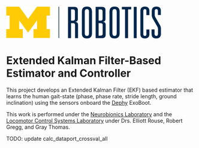 ![Logo of the project](.images/MRobotics_informal_outlines_digital.png)

# Extended Kalman Filter-Based Estimator and Controller

This project develops an Extended Kalman Filter (EKF) based estimator that learns the human gait-state (phase, phase rate, stride length, ground inclination) using the sensors onboard the [Dephy](https://www.dephy.com/) ExoBoot. 



This work is performed under the [Neurobionics Laboratory](https://neurobionics.robotics.umich.edu/) and the [Locomotor Control Systems Laboratory](https://web.eecs.umich.edu/locolab/) under Drs. Elliott Rouse, Robert Gregg, and Gray Thomas.

TODO:
update calc_dataport_crossval_all
